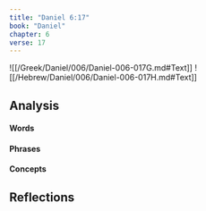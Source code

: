 ```yaml
---
title: "Daniel 6:17"
book: "Daniel"
chapter: 6
verse: 17
---
```

![[/Greek/Daniel/006/Daniel-006-017G.md#Text]]
![[/Hebrew/Daniel/006/Daniel-006-017H.md#Text]]

## Analysis

#### Words

#### Phrases

#### Concepts

## Reflections
